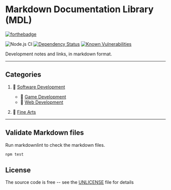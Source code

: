 # Markdown Documentation Library (MDL)

[![forthebadge](https://forthebadge.com/images/badges/you-didnt-ask-for-this.svg)](https://forthebadge.com)

![Node.js CI][github-ci-url] [![Dependency Status][daviddm-image]][daviddm-url] [![Known Vulnerabilities][snyk-image]][snyk-url]

Development notes and links, in markdown format.

---

## Categories

1. :open_file_folder: [Software Development](development-docs/)

    - :file_folder: [Game Development](development-docs/game-development/)
    - :file_folder: [Web Development](development-docs/web-development/)

2. :file_folder: [Fine Arts](fine-arts-docs/)

---

## Validate Markdown files

Run markdownlint to check the markdown files.

```bash
npm test
```

## License

The source code is free -- see the [UNLICENSE](UNLICENSE) file for details

[daviddm-image]: https://david-dm.org/Skerwe/markdown-documentation-library.svg?theme=shields.io
[daviddm-url]: https://david-dm.org/Skerwe/markdown-documentation-library
[github-ci-url]: https://github.com/Skerwe/markdown-documentation-library/workflows/Node.js%20CI/badge.svg?branch=master
[snyk-image]: https://snyk.io/test/github/Skerwe/markdown-documentation-library/badge.svg?targetFile=package.json
[snyk-url]: https://snyk.io/test/github/Skerwe/markdown-documentation-library?targetFile=package.json
